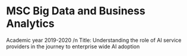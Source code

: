 # MSC Big Data and Business Analytics
Academic year 2019-2020
/n Title: Understanding the role of AI service providers in the journey to enterprise wide AI adoption
